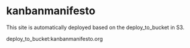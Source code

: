 # kanbanmanifesto
This site is automatically deployed based on the deploy_to_bucket in S3.



deploy_to_bucket:kanbanmanifesto.org
